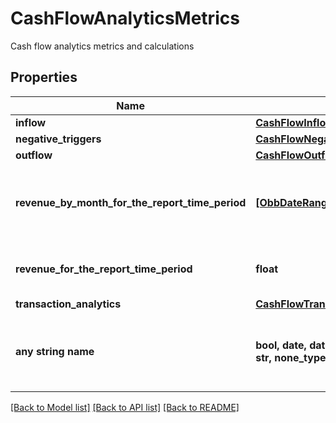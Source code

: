 # CashFlowAnalyticsMetrics

Cash flow analytics metrics and calculations

## Properties
Name | Type | Description | Notes
------------ | ------------- | ------------- | -------------
**inflow** | [**CashFlowInflowAttributes**](CashFlowInflowAttributes.md) |  | [optional] 
**negative_triggers** | [**CashFlowNegativeTriggers**](CashFlowNegativeTriggers.md) |  | [optional] 
**outflow** | [**CashFlowOutflowAttributes**](CashFlowOutflowAttributes.md) |  | [optional] 
**revenue_by_month_for_the_report_time_period** | [**[ObbDateRangeAndAmount]**](ObbDateRangeAndAmount.md) | Sum of all transactions categorized as revenue, split by months | [optional] 
**revenue_for_the_report_time_period** | **float** | Sum of all transactions categorized as revenue | [optional] 
**transaction_analytics** | [**CashFlowTransactionAnalyticsAttributes**](CashFlowTransactionAnalyticsAttributes.md) |  | [optional] 
**any string name** | **bool, date, datetime, dict, float, int, list, str, none_type** | any string name can be used but the value must be the correct type | [optional]

[[Back to Model list]](../README.md#documentation-for-models) [[Back to API list]](../README.md#documentation-for-api-endpoints) [[Back to README]](../README.md)


